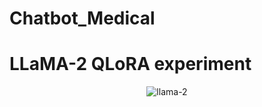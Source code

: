 # Chatbot_Medical

# LLaMA-2 QLoRA experiment
<p align="center">
  <img src="https://github.com/longday1102/VietAI-experiment-LLaMA2/assets/121651344/11695528-b3fb-4ea6-814e-7d2a91843cf7" alt="llama-2">
</p>
